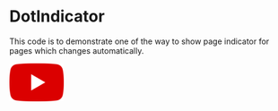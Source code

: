 # DotIndicator

This code is to demonstrate one of the way to show page indicator for pages which changes automatically.

[![Youtube](https://raw.githubusercontent.com/sujithkanna/dotindicator/main/youtube.png)](https://youtu.be/r4dlpZEJQ8g)

